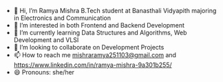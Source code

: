 - 👋 Hi, I’m Ramya Mishra B.Tech student at Banasthali Vidyapith majoring in Electronics and Communication
- 👀 I’m interested in both Frontend and Backend Development
- 🌱 I’m currently learning Data Structures and Algorithms, Web Development and VLSI
- 💞️ I’m looking to collaborate on Development Projects
- 📫 How to reach me mishraramya251103@gmail.com and https://www.linkedin.com/in/ramya-mishra-9a301b255/
- 😄 Pronouns: she/her


<!---
ramya-251103/ramya-251103 is a ✨ special ✨ repository because its `README.md` (this file) appears on your GitHub profile.
You can click the Preview link to take a look at your changes.
--->
